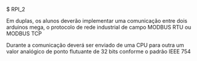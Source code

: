 $ RPI_2

Em duplas, os alunos deverão implementar uma comunicação entre dois arduinos mega, o protocolo de rede industrial de campo  MODBUS RTU ou MODBUS TCP

Durante a comunicação deverá ser enviado de uma CPU para outra um valor analógico de ponto flutuante de 32 bits conforme o padrão IEEE 754
